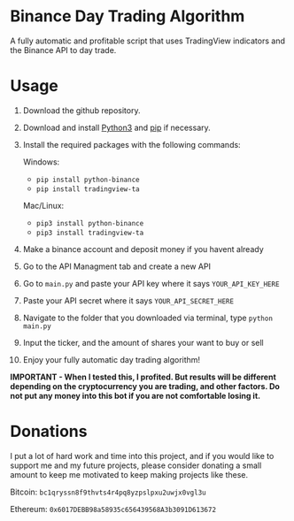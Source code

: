 # Binance Day Trading Algorithm
A fully automatic and profitable script that uses TradingView indicators and the Binance API to day trade.

# Usage

1. Download the github repository.

2. Download and install [Python3](https://www.python.org/downloads/) and [pip](https://pip.pypa.io/en/stable/installing/) if necessary.

3. Install the required packages with the following commands:

	Windows:
  
	- `pip install python-binance`
    - `pip install tradingview-ta`
    
	Mac/Linux:
  
	- `pip3 install python-binance`
    - `pip3 install tradingview-ta`

4. Make a binance account and deposit money if you havent already

5. Go to the API Managment tab and create a new API

6. Go to `main.py` and paste your API key where it says `YOUR_API_KEY_HERE`

7. Paste your API secret where it says `YOUR_API_SECRET_HERE`

8. Navigate to the folder that you downloaded via terminal, type `python main.py`

9. Input the ticker, and the amount of shares your want to buy or sell

10. Enjoy your fully automatic day trading algorithm!

**IMPORTANT - When I tested this, I profited. But results will be different depending on the cryptocurrency you are trading, and other factors. Do not put any money into this bot if you are not comfortable losing it.**

# Donations

I put a lot of hard work and time into this project, and if you would like to support me and my future projects, please consider donating a small amount to keep me motivated to keep making projects like these.

Bitcoin: `bc1qryssn8f9thvts4r4pq8yzpslpxu2uwjx0vgl3u`

Ethereum: `0x6017DEBB98a58935c656439568A3b3091D613672`
